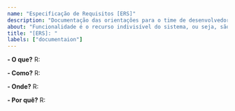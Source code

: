 ```yaml
---
name: "Especificação de Requisitos [ERS]"
description: "Documentação das orientações para o time de desenvolvedores"
about: "Funcionalidade é o recurso indivisível do sistema, ou seja, são ações que podem ser iniciadas e finalizadas em sequência sem novos dados. Um fluxo é um conjunto de funcionalidades."
title: "[ERS]: " 
labels: ["documentaion"]
---
```


**- O que?**
R: 

**- Como?**
R: 

**- Onde?**
R: 

**- Por quê?**
R: 
